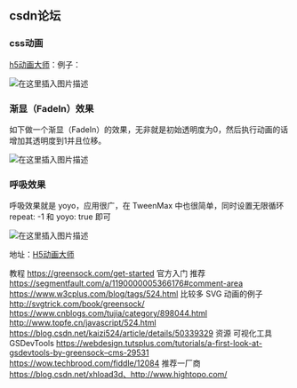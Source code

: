 ## csdn论坛

### css动画

[h5动画大师](https://blog.csdn.net/zhangxin09/article/details/103275252)：例子：

 ![在这里插入图片描述](https://img-blog.csdnimg.cn/20191206152432267.gif) 

### 渐显（FadeIn）效果

如下做一个渐显（FadeIn）的效果，无非就是初始透明度为0，然后执行动画的话增加其透明度到1并且位移。

 ![在这里插入图片描述](https://img-blog.csdnimg.cn/20191206161707784.gif) 

### 呼吸效果

呼吸效果就是 yoyo，应用很广，在 TweenMax 中也很简单，同时设置无限循环 repeat: -1 和 yoyo: true 即可

 ![在这里插入图片描述](https://img-blog.csdnimg.cn/20191206171106630.gif) 

地址：[H5动画大师]( https://blog.csdn.net/zhangxin09/article/details/103275252 )

教程
https://greensock.com/get-started 官方入门 推荐
https://segmentfault.com/a/1190000005366176#comment-area
https://www.w3cplus.com/blog/tags/524.html 比较多 SVG 动画的例子
http://svgtrick.com/book/greensock/
https://www.cnblogs.com/tujia/category/898044.html
http://www.topfe.cn/javascript/524.html
https://blog.csdn.net/kaizi524/article/details/50339329
资源
可视化工具 GSDevTools https://webdesign.tutsplus.com/tutorials/a-first-look-at-gsdevtools-by-greensock–cms-29531
https://wow.techbrood.com/fiddle/12084
推荐一厂商 https://blog.csdn.net/xhload3d、http://www.hightopo.com/